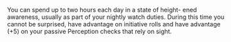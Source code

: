 You can spend up to two hours each day in a state of height- ened awareness, usually as part of your nightly watch duties. During this time you cannot be surprised, have advantage on initiative rolls and have advantage (+5) on your passive Perception checks that rely on sight.